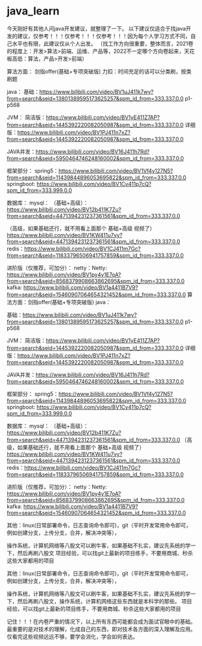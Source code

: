 # java_learn

今天刚好有其他人问java开发建议，就整理了一下。
以下建议仅适合于找java开发的建议，仅参考！！！仅参考！！！仅参考！！！因为每个人学习方式不同，自己水平也有限，此建议仅从个人出发。
（找工作方向很重要，整体而言，2021卷的程度上：开发>算法>前端、运维、产品等，2022不一定哪个方向卷起来，天花板高低：算法，产品>开发>前端）

算法方面：
剑指offer(基础+专项突破版)
力扣：时间充足的话可以分类刷，按类刷题

java：
基础：https://www.bilibili.com/video/BV1uJ411k7wy?from=search&seid=13801389595173625257&spm_id_from=333.337.0.0   p1-p568

JVM：
简洁版：https://www.bilibili.com/video/BV1yE411Z7AP?from=search&seid=1445392220082050987&spm_id_from=333.337.0.0
详细版：https://www.bilibili.com/video/BV1PJ411n7xZ?from=search&seid=1445392220082050987&spm_id_from=333.337.0.0

JAVA并发：https://www.bilibili.com/video/BV16J411h7Rd?from=search&seid=5950464746248160002&spm_id_from=333.337.0.0

框架部分：
spring5：https://www.bilibili.com/video/BV1Vf4y127N5?from=search&seid=11439844896053695822&spm_id_from=333.337.0.0
springboot: https://www.bilibili.com/video/BV1Cv411p7cQ?spm_id_from=333.999.0.0

数据库：
mysql：
（基础+高级）：https://www.bilibili.com/video/BV12b411K7Zu?from=search&seid=4471394231237361561&spm_id_from=333.337.0.0

（高级，如果基础还行，就不用看上面那个 基础+高级 视频了）https://www.bilibili.com/video/BV1KW411u7vy?from=search&seid=4471394231237361561&spm_id_from=333.337.0.0
redis：https://www.bilibili.com/video/BV1CJ411m7Gc?from=search&seid=11833796506941757859&spm_id_from=333.337.0.0
 
进阶版（仅推荐，可加分）：
netty：Netty: https://www.bilibili.com/video/BV1py4y1E7oA?from=search&seid=8568379908663862695&spm_id_from=333.337.0.0
kafka: https://www.bilibili.com/video/BV1a4411B7V9?from=search&seid=15460907064654321452&spm_id_from=333.337.0.0
算法方面：剑指offer(基础+专项突破版)
java：

基础：https://www.bilibili.com/video/BV1uJ411k7wy?from=search&seid=13801389595173625257&spm_id_from=333.337.0.0   p1-p568

JVM：
简洁版：https://www.bilibili.com/video/BV1yE411Z7AP?from=search&seid=1445392220082050987&spm_id_from=333.337.0.0
详细版：https://www.bilibili.com/video/BV1PJ411n7xZ?from=search&seid=1445392220082050987&spm_id_from=333.337.0.0

JAVA并发：https://www.bilibili.com/video/BV16J411h7Rd?from=search&seid=5950464746248160002&spm_id_from=333.337.0.0

框架部分：
spring5：https://www.bilibili.com/video/BV1Vf4y127N5?from=search&seid=11439844896053695822&spm_id_from=333.337.0.0
springboot: https://www.bilibili.com/video/BV1Cv411p7cQ?spm_id_from=333.999.0.0

数据库：
mysql：
（基础+高级）：https://www.bilibili.com/video/BV12b411K7Zu?from=search&seid=4471394231237361561&spm_id_from=333.337.0.0
（高级，如果基础还行，就不用看上面那个 基础+高级 视频了）https://www.bilibili.com/video/BV1KW411u7vy?from=search&seid=4471394231237361561&spm_id_from=333.337.0.0
redis：https://www.bilibili.com/video/BV1CJ411m7Gc?from=search&seid=11833796506941757859&spm_id_from=333.337.0.0
 
进阶版（仅推荐，可加分）：
netty：Netty: https://www.bilibili.com/video/BV1py4y1E7oA?from=search&seid=8568379908663862695&spm_id_from=333.337.0.0
kafka: https://www.bilibili.com/video/BV1a4411B7V9?from=search&seid=15460907064654321452&spm_id_from=333.337.0.0

其他：linux(日常部署命令，日志查询命令即可)，git（平时开发常用命令即可，例如创建分支，上传分支，合并，解决冲突等），

操作系统，计算机网络等八股文可以刷牛客，如果基础不扎实，建议先系统的学一下，然后再刷八股文
项目经验，可以找git上最新的项目练手，不要用商城、秒杀这些大家都用的项目

其他：linux(日常部署命令，日志查询命令即可)，git（平时开发常用命令即可，例如创建分支，上传分支，合并，解决冲突等），

操作系统，计算机网络等八股文可以刷牛客，如果基础不扎实，建议先系统的学一下，然后再刷八股文，操作系统，计算机网络这些东西就是本科学的那些。
项目经验，可以找git上最新的项目练手，不要用商城、秒杀这些大家都用的项目

记住！！！在内卷严重的情况下，以上所有东西可能都会成为面试官眼中的基础。最重要的是对技术的理解，化成自己的东西，即对技术各方面的深入理解及应用。仅看完这些视频远远不够，要学会消化，学会如何表达。
